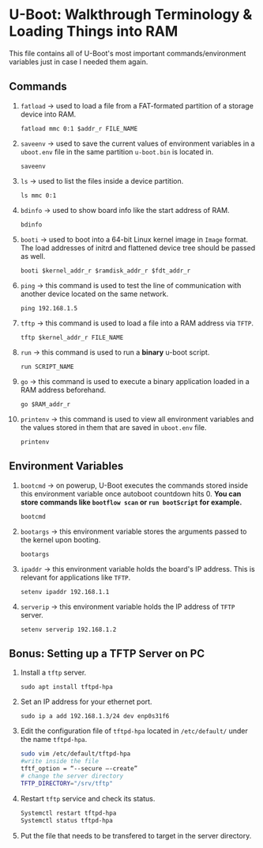 # U-Boot: Walkthrough Terminology & Loading Things into RAM

This file contains all of U-Boot's most important commands/environment variables just in case I needed them again. 

## Commands
1. `fatload` &rarr; used to load a file from a FAT-formated partition of a storage device into RAM.
    ```
    fatload mmc 0:1 $addr_r FILE_NAME
    ```

1. `saveenv` &rarr; used to save the current values of environment variables in a `uboot.env` file in the same partition `u-boot.bin` is located in.  
    ```
    saveenv
    ```

1. `ls` &rarr; used to list the files inside a device partition.
    ```
    ls mmc 0:1
    ```

1. `bdinfo` &rarr; used to show board info like the start address of RAM.
    ```
    bdinfo
    ```

1. `booti` &rarr; used to boot into a 64-bit Linux kernel image in `Image` format. The load addresses of initrd and flattened device tree should be passed as well.
    ```
    booti $kernel_addr_r $ramdisk_addr_r $fdt_addr_r
    ```

1. `ping` &rarr; this command is used to test the line of communication with another device located on the same network.
    ```
    ping 192.168.1.5
    ```

1. `tftp` &rarr; this command is used to load a file into a RAM address via `TFTP`.
    ```
    tftp $kernel_addr_r FILE_NAME
    ```

1. `run` &rarr; this command is used to run a **binary** u-boot script.
    ```
    run SCRIPT_NAME
    ```

1. `go` &rarr; this command is used to execute a binary application loaded in a RAM address beforehand.
    ```
    go $RAM_addr_r
    ```
1. `printenv` &rarr; this command is used to view all environment variables and the values stored in them that are saved in `uboot.env` file.
    ```
    printenv
    ```

## Environment Variables

1. `bootcmd` &rarr; on powerup, U-Boot executes the commands stored inside this environment variable once autoboot countdown hits 0. **You can store commands like `bootflow scan` or `run bootScript` for example.**
    ```
    bootcmd
    ```
1. `bootargs` &rarr; this environment variable stores the arguments passed to the kernel upon booting.
    ```
    bootargs
    ```

1. `ipaddr` &rarr; this environment variable holds the board's IP address. This is relevant for applications like `TFTP`.
    ```
    setenv ipaddr 192.168.1.1
    ```

1. `serverip` &rarr; this environment variable holds the IP address of `TFTP` server.
    ```
    setenv serverip 192.168.1.2
    ```


## Bonus: Setting up a TFTP Server on PC

1. Install a `tftp` server.
    ```
    sudo apt install tftpd-hpa
    ```

1. Set an IP address for your ethernet port.
    ```
    sudo ip a add 192.168.1.3/24 dev enp0s31f6
    ```

1. Edit the configuration file of `tftpd-hpa` located in `/etc/default/` under the name `tftpd-hpa`.
    ```bash
    sudo vim /etc/default/tftpd-hpa
    #write inside the file
    tftf_option = “--secure –-create”
    # change the server directory
    TFTP_DIRECTORY="/srv/tftp"
    ```

1. Restart `tftp` service and check its status.
    ```bash
    Systemctl restart tftpd-hpa
    Systemctl status tftpd-hpa
    ```

1. Put the file that needs to be transfered to target in the server directory.
